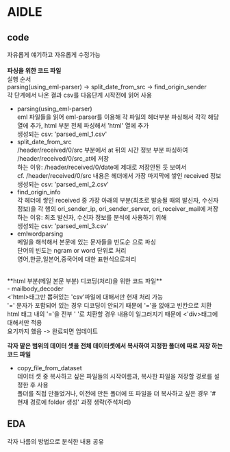 # AIDLE

## code
자유롭게 얘기하고 자유롭게 수정가능
<br><br>**파싱을 위한 코드 파일**
<br>실행 순서
<br>parsing(using_eml-parser) -> split_date_from_src -> find_origin_sender
<br>각 단계에서 나온 결과 csv를 다음단계 시작전에 읽어 사용

- parsing(using_eml-parser) 
<br> eml 파일들을 읽어 eml-parser를 이용해 각 파일의 헤더부분 파싱해서 각각 해당 열에 추가, html 부분 전체 파싱해서 'html' 열에 추가
<br> 생성되는 csv: 'parsed_eml_1.csv'
- split_date_from_src
<br> /header/received/0/src 부분에서 at 뒤의 시간 정보 부분 파싱하여 /header/received/0/src_at에 저장
<br> 하는 이유: /header/received/0/date에 제대로 저장안된 듯 보여서
<br> cf. /header/received/0/src 내용은 헤더에서 가장 마지막에 쌓인 received 정보
<br> 생성되는 csv: 'parsed_eml_2.csv'
- find_origin_info
<br> 각 헤더에 쌓인 received 중 가장 아래의 부분(최초로 발송될 때의 발신자, 수신자 정보)을 각 행의 ori_sender_ip, ori_sender_server, ori_receiver_mail에 저장
<br> 하는 이유: 최초 발신자, 수신자 정보를 분석에 사용하기 위해
<br> 생성되는 csv: 'parsed_eml_3.csv'
- emlwordparsing
<br>메일을 해석해서 본문에 있는 문자들을 빈도순 으로 파싱
<br>단어의 빈도는 ngram or word 단위로 처리
<br>영어,한글,일본어,중국어에 대한 표현식으로처리
<br>
**html 부분(메일 본문 부분) 디코딩(처리)을 위한 코드 파일**
<br>
- mailbody_decoder
<br> <'html>태그만 뽑혀있는 'csv'파일에 대해서만 현재 처리 가능
<br> '=' 문자가 포함되어 있는 경우 디코딩이 안되기 때문에 '='을 없애고 빈칸으로 치환
<br> html 태그 내의 '='을 전부 ' '로 치환할 경우 내용이 일그러지기 때문에 <'div>태그에 대해서만 적용
<br> 요기까지 했음 -> 완료되면 업데이트

**각자 맡은 범위의 데이터 셋을 전체 데이터셋에서 복사하여 지정한 폴더에 따로 저장 하는 코드 파일**
- copy_file_from_dataset
<br> 데이터 셋 중 복사하고 싶은 파일들의 시작이름과, 복사한 파일을 저장할 경로를 설정한 후 사용
<br> 폴더를 직접 만들었거나, 이전에 만든 폴더에 또 파일을 더 복사하고 싶은 경우 '# 현재 경로에 folder 생성' 과정 생략(주석처리)
## EDA
각자 나름의 방법으로 분석한 내용 공유
